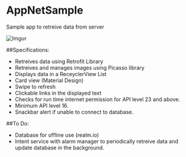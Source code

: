 # AppNetSample
Sample app to retreive data from server

![Imgur](http://i.imgur.com/tEsfotl.png?1)

##Specifications:

- Retreives data using Retrofit Library
- Retreives and manages images using Picasso library
- Displays data in a ReceyclerView List
- Card view (Material Design)
- Swipe to refresh
- Clickable links in the displayed text
- Checks for run time internet permission for API level 23 and above.
- Minimum API level 16.
- Snackbar alert if unable to connect to database.

##To Do:

- Database for offline use (realm.io)
- Intent service with alarm manager to periodically retreive data and update database in the background.
